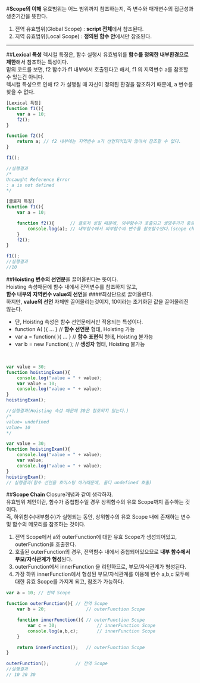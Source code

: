 #**Scope의 이해**
유효범위는 어느 범위까지 참조하는지, 즉 변수와 매개변수의 접근성과 생존기간을 뜻한다.<br>
1. 전역 유효범위(Global Scope) : <b>script 전체</b>에서 참조된다.<br>
2. 지역 유효범위(Local Scope)  : <b>정의된 함수 안</b>에서만 참조된다.<br>

---

##**Lexical 특성**
렉시컬 특징은, 함수 실행시 유효범위를 <b>함수를 정의한 내부환경으로 제한</b>해서 참조하는 특성이다.<br>
밑의 코드를 보면, f2 함수가 f1 내부에서 호출된다고 해서, f1 의 지역변수 a를 참조할 수 있는건 아니다.<br>
렉시컬 특성으로 인해 f2 가 실행될 때 자신이 정의된 환경을 참조하기 때문에, a 변수를 찾을 수 없다.<br>

```javascript
[Lexical 특징]
function f1(){  
    var a = 10;
    f2();
}

function f2(){  
    return a; // f2 내부에는 지역변수 a가 선언되어있지 않아서 참조할 수 없다.
}

f1();

//실행결과
/*
Uncaught Reference Error  
: a is not defined
*/

[클로저 특징]
function f1(){
    var a = 10;

    function f2(){      // 클로저 성질 때문에, 외부함수가 호출되고 생명주기가 종료되어도,
        console.log(a); // 내부함수에서 외부함수의 변수를 참조할수있다.(scope chain 형성)
    }
    f2();
}

f1();
//실행결과
//10

```
##**Hoisting**
<b>변수의 선언문</b>을 끌어올린다는 뜻이다.<br>
Hoisting 속성때문에 함수 내에서 전역변수를 참조하지 않고,<br>
<b>함수 내부의 지역변수 value의 선언</b>을 ####최상단으로 끌어올린다.<br>
하지만, <b>value의 선언</b> 자체만 끌어올리는것이지, 10이라는 초기화된 값을 끌어올리진 않는다.<br>

* 단, Hoisting 속성은 함수 선언문에서만 적용되는 특성이다.
* function A( ){ ... }          // <b>함수 선언문</b> 형태, Hoisting 가능
* var a = function( ){ ... }    // <b>함수 표현식</b> 형태, Hoisting 불가능
* var b = new Function( );      // <b>생성자</b> 형태, Hoisting 불가능
<br>

```javascript
var value = 30;
function hoistingExam(){
    console.log("value = " + value);
    var value = 10;
    console.log("value = " + value);
}
hoistingExam();  

//실행결과(Hoisting 속성 때문에 30은 참조되지 않는다.)
/*
value= undefined  
value= 10  
*/

var value = 30;
function hoistingExam(){
    console.log("value = " + value);
    var value;
    console.log("value = " + value);
}
hoistingExam();  
// 실행결과(함수 선언을 호이스팅 하기때문에, 둘다 undefined 호출)

```
##**Scope Chain**
Closure개념과 같이 생각하자.<br>
유효범위 체인이란, 함수가 중첩함수일 경우 상위함수의 유효 Scope까지 흡수하는 것이다.<br>
즉, 하위함수(내부함수)가 실행되는 동안, 상위함수의 유효 Scope 내에 존재하는 변수 및 함수의 메모리를 참조하는 것이다.<br>

1. 전역 Scope에서 a와 outerFunction에 대한 유효 Scope가 생성되어있고, outerFunction을 호출한다.
2. 호출된 outerFunction의 경우, 전역함수 내에서 중첩되어있으므로 <b>내부 함수에서 부모/자식관계가 형성</b>된다.
3. outerFunction에서 innerFunction 을 리턴하므로, 부모/자식관계가 형성된다.
4. 가장 하위 innerFunction에서 형성된 부모/자식관계를 이용해 변수 a,b,c 모두에 대한 유효 Scope를 가지게 되고, 참조가 가능하다.

```javascript
var a = 10; // 전역 Scope

function outerFunction(){ // 전역 Scope
    var b = 20;               // outerFunction Scope

    function innerFunction(){ // outerFunction Scope
        var c = 30;               // innerFunction Scope
        console.log(a,b,c);       // innerFunction Scope
    }

    return innerFunction();   // outerFunction Scope
}

outerFunction();          // 전역 Scope
//실행결과
// 10 20 30
```
